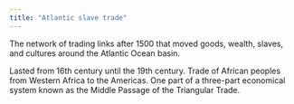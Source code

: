 ```yaml
---
title: "Atlantic slave trade"
---
```

The network of trading links after 1500 that moved goods, wealth, slaves, and cultures around the Atlantic Ocean basin.

Lasted from 16th century until the 19th century. Trade of African peoples from Western Africa to the Americas. One part of a three-part economical system known as the Middle Passage of the Triangular Trade.

